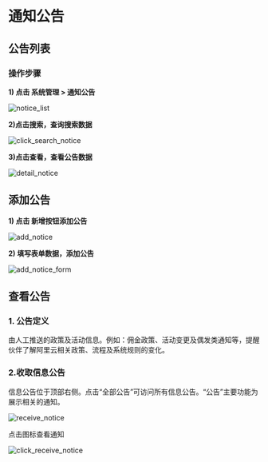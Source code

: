 # 通知公告

## 公告列表

### 操作步骤

**1) 点击 系统管理 > 通知公告**

![notice_list](/doc/assets/img/system/notice/notice_list.png)

**2)点击搜索，查询搜索数据**

![click_search_notice](/doc/assets/img/system/notice/click_search_notice.png)

**3)点击查看，查看公告数据**

![detail_notice](/doc/assets/img/system/notice/detail_notice.png)


## 添加公告


**1) 点击 新增按钮添加公告**


![add_notice](/doc/assets/img/system/notice/add_notice.png)

**2) 填写表单数据，添加公告**

![add_notice_form](/doc/assets/img/system/notice/add_notice_form.png)

## 查看公告

### 1. 公告定义

由人工推送的政策及活动信息。例如：佣金政策、活动变更及偶发类通知等，提醒伙伴了解阿里云相关政策、流程及系统规则的变化。

### 2.收取信息公告

信息公告位于顶部右侧。点击“全部公告”可访问所有信息公告。“公告”主要功能为展示相关的通知。

![receive_notice](/doc/assets/img/system/notice/receive_notice.png)

点击图标查看通知

![click_receive_notice](/doc/assets/img/system/notice/click_receive_notice.png)